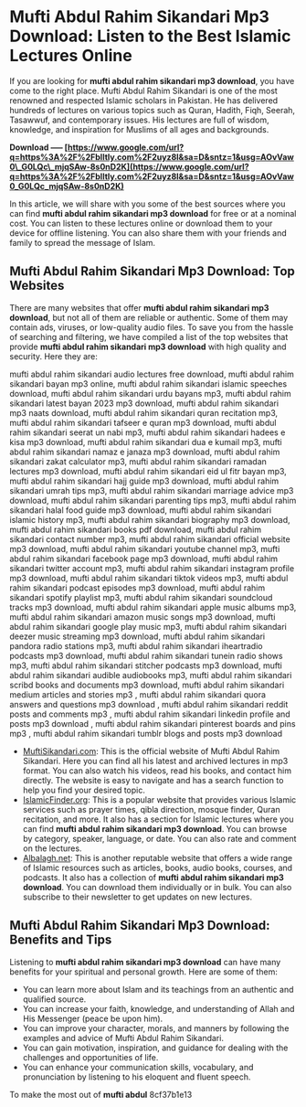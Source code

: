 # Mufti Abdul Rahim Sikandari Mp3 Download: Listen to the Best Islamic Lectures Online
 
If you are looking for **mufti abdul rahim sikandari mp3 download**, you have come to the right place. Mufti Abdul Rahim Sikandari is one of the most renowned and respected Islamic scholars in Pakistan. He has delivered hundreds of lectures on various topics such as Quran, Hadith, Fiqh, Seerah, Tasawwuf, and contemporary issues. His lectures are full of wisdom, knowledge, and inspiration for Muslims of all ages and backgrounds.
 
**Download ––– [https://www.google.com/url?q=https%3A%2F%2Fblltly.com%2F2uyz8l&sa=D&sntz=1&usg=AOvVaw0\_G0LQc\_mjqSAw-8s0nD2K](https://www.google.com/url?q=https%3A%2F%2Fblltly.com%2F2uyz8l&sa=D&sntz=1&usg=AOvVaw0_G0LQc_mjqSAw-8s0nD2K)**


 
In this article, we will share with you some of the best sources where you can find **mufti abdul rahim sikandari mp3 download** for free or at a nominal cost. You can listen to these lectures online or download them to your device for offline listening. You can also share them with your friends and family to spread the message of Islam.
 
## Mufti Abdul Rahim Sikandari Mp3 Download: Top Websites
 
There are many websites that offer **mufti abdul rahim sikandari mp3 download**, but not all of them are reliable or authentic. Some of them may contain ads, viruses, or low-quality audio files. To save you from the hassle of searching and filtering, we have compiled a list of the top websites that provide **mufti abdul rahim sikandari mp3 download** with high quality and security. Here they are:
 
mufti abdul rahim sikandari audio lectures free download,  mufti abdul rahim sikandari bayan mp3 online,  mufti abdul rahim sikandari islamic speeches download,  mufti abdul rahim sikandari urdu bayans mp3,  mufti abdul rahim sikandari latest bayan 2023 mp3 download,  mufti abdul rahim sikandari mp3 naats download,  mufti abdul rahim sikandari quran recitation mp3,  mufti abdul rahim sikandari tafseer e quran mp3 download,  mufti abdul rahim sikandari seerat un nabi mp3,  mufti abdul rahim sikandari hadees e kisa mp3 download,  mufti abdul rahim sikandari dua e kumail mp3,  mufti abdul rahim sikandari namaz e janaza mp3 download,  mufti abdul rahim sikandari zakat calculator mp3,  mufti abdul rahim sikandari ramadan lectures mp3 download,  mufti abdul rahim sikandari eid ul fitr bayan mp3,  mufti abdul rahim sikandari hajj guide mp3 download,  mufti abdul rahim sikandari umrah tips mp3,  mufti abdul rahim sikandari marriage advice mp3 download,  mufti abdul rahim sikandari parenting tips mp3,  mufti abdul rahim sikandari halal food guide mp3 download,  mufti abdul rahim sikandari islamic history mp3,  mufti abdul rahim sikandari biography mp3 download,  mufti abdul rahim sikandari books pdf download,  mufti abdul rahim sikandari contact number mp3,  mufti abdul rahim sikandari official website mp3 download,  mufti abdul rahim sikandari youtube channel mp3,  mufti abdul rahim sikandari facebook page mp3 download,  mufti abdul rahim sikandari twitter account mp3,  mufti abdul rahim sikandari instagram profile mp3 download,  mufti abdul rahim sikandari tiktok videos mp3,  mufti abdul rahim sikandari podcast episodes mp3 download,  mufti abdul rahim sikandari spotify playlist mp3,  mufti abdul rahim sikandari soundcloud tracks mp3 download,  mufti abdul rahim sikandari apple music albums mp3,  mufti abdul rahim sikandari amazon music songs mp3 download,  mufti abdul rahim sikandari google play music mp3,  mufti abdul rahim sikandari deezer music streaming mp3 download,  mufti abdul rahim sikandari pandora radio stations mp3,  mufti abdul rahim sikandari iheartradio podcasts mp3 download,  mufti abdul rahim sikandari tunein radio shows mp3,  mufti abdul rahim sikandari stitcher podcasts mp3 download,  mufti abdul rahim sikandari audible audiobooks mp3,  mufti abdul rahim sikandari scribd books and documents mp3 download,  mufti abdul rahim sikandari medium articles and stories mp3 ,  mufti abdul rahim sikandari quora answers and questions mp3 download ,  mufti abdul rahim sikandari reddit posts and comments mp3 ,  mufti abdul rahim sikandari linkedin profile and posts mp3 download ,  mufti abdul rahim sikandari pinterest boards and pins mp3 ,  mufti abdul rahim sikandari tumblr blogs and posts mp3 download
 
- [MuftiSikandari.com](https://www.muftisikandari.com/): This is the official website of Mufti Abdul Rahim Sikandari. Here you can find all his latest and archived lectures in mp3 format. You can also watch his videos, read his books, and contact him directly. The website is easy to navigate and has a search function to help you find your desired topic.
- [IslamicFinder.org](https://www.islamicfinder.org/islamic-lectures/mufti-abdul-rahim-sikandari/): This is a popular website that provides various Islamic services such as prayer times, qibla direction, mosque finder, Quran recitation, and more. It also has a section for Islamic lectures where you can find **mufti abdul rahim sikandari mp3 download**. You can browse by category, speaker, language, or date. You can also rate and comment on the lectures.
- [Albalagh.net](https://www.albalagh.net/audio/mufti_abdul_rahim_sikandari.shtml): This is another reputable website that offers a wide range of Islamic resources such as articles, books, audio books, courses, and podcasts. It also has a collection of **mufti abdul rahim sikandari mp3 download**. You can download them individually or in bulk. You can also subscribe to their newsletter to get updates on new lectures.

## Mufti Abdul Rahim Sikandari Mp3 Download: Benefits and Tips
 
Listening to **mufti abdul rahim sikandari mp3 download** can have many benefits for your spiritual and personal growth. Here are some of them:

- You can learn more about Islam and its teachings from an authentic and qualified source.
- You can increase your faith, knowledge, and understanding of Allah and His Messenger (peace be upon him).
- You can improve your character, morals, and manners by following the examples and advice of Mufti Abdul Rahim Sikandari.
- You can gain motivation, inspiration, and guidance for dealing with the challenges and opportunities of life.
- You can enhance your communication skills, vocabulary, and pronunciation by listening to his eloquent and fluent speech.

To make the most out of **mufti abdul**
 8cf37b1e13
 
